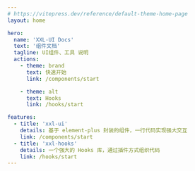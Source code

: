 ```yaml
---
# https://vitepress.dev/reference/default-theme-home-page
layout: home

hero:
  name: 'XXL-UI Docs'
  text: '组件文档'
  tagline: UI组件、工具 说明
  actions:
    - theme: brand
      text: 快速开始
      link: /components/start

    - theme: alt
      text: Hooks
      link: /hooks/start

features:
  - title: 'xxl-ui'
    details: 基于 element-plus 封装的组件，一行代码实现强大交互
    link: /components/start
  - title: 'xxl-hooks'
    details: 一个强大的 Hooks 库，通过插件方式组织代码
    link: /hooks/start
---
```

